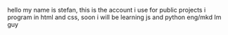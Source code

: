hello my name is stefan, this is the account i use for public projects 
i program in html and css, soon i will be learning js and python
eng/mkd Im guy
